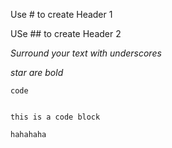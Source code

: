 Use # to create Header 1

USe ## to create Header 2

_Surround your text with underscores_

*star are bold*

`code`

```

this is a code block

hahahaha

```
